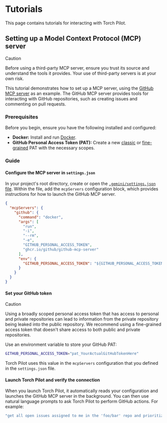 # Tutorials

This page contains tutorials for interacting with Torch Pilot.

## Setting up a Model Context Protocol (MCP) server

> [!CAUTION]
> Before using a third-party MCP server, ensure you trust its source and understand the tools it provides. Your use of third-party servers is at your own risk.

This tutorial demonstrates how to set up a MCP server, using the [GitHub MCP server](https://github.com/github/github-mcp-server) as an example. The GitHub MCP server provides tools for interacting with GitHub repositories, such as creating issues and commenting on pull requests.

### Prerequisites

Before you begin, ensure you have the following installed and configured:

- **Docker:** Install and run [Docker].
- **GitHub Personal Access Token (PAT):** Create a new [classic] or [fine-grained] PAT with the necessary scopes.

[Docker]: https://www.docker.com/
[classic]: https://github.com/settings/tokens/new
[fine-grained]: https://github.com/settings/personal-access-tokens/new

### Guide

#### Configure the MCP server in `settings.json`

In your project's root directory, create or open the [`.gemini/settings.json` file](./configuration.md). Within the file, add the `mcpServers` configuration block, which provides instructions for how to launch the GitHub MCP server.

```json
{
  "mcpServers": {
    "github": {
      "command": "docker",
      "args": [
        "run",
        "-i",
        "--rm",
        "-e",
        "GITHUB_PERSONAL_ACCESS_TOKEN",
        "ghcr.io/github/github-mcp-server"
      ],
      "env": {
        "GITHUB_PERSONAL_ACCESS_TOKEN": "${GITHUB_PERSONAL_ACCESS_TOKEN}"
      }
    }
  }
}
```

#### Set your GitHub token

> [!CAUTION]
> Using a broadly scoped personal access token that has access to personal and private repositories can lead to information from the private repository being leaked into the public repository. We recommend using a fine-grained access token that doesn't share access to both public and private repositories.

Use an environment variable to store your GitHub PAT:

```bash
GITHUB_PERSONAL_ACCESS_TOKEN="pat_YourActualGitHubTokenHere"
```

Torch Pilot uses this value in the `mcpServers` configuration that you defined in the `settings.json` file.

#### Launch Torch Pilot and verify the connection

When you launch Torch Pilot, it automatically reads your configuration and launches the GitHub MCP server in the background. You can then use natural language prompts to ask Torch Pilot to perform GitHub actions. For example:

```bash
"get all open issues assigned to me in the 'foo/bar' repo and prioritize them"
```
